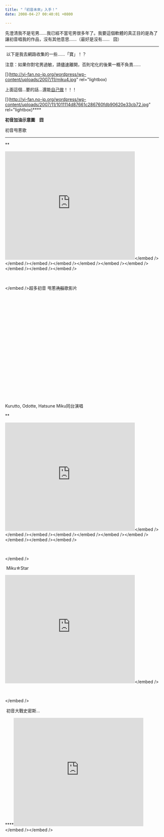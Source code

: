 ```yaml
---
title: "「初音未來」入手！"
date: 2008-04-27 00:40:01 +0800

---
```



先澄清我不是宅男......我已經不當宅男很多年了。我要這個軟體的真正目的是為了讓初音唱我的作品，沒有其他意思......（最好是沒有......   囧）



---



 以下是我去網路收集的一些......「寶」！？



注意：如果你對宅男過敏，請儘速離開，否則宅化的後果一概不負責......



[](http://yi-fan.no-ip.org/wordpress/wp-content/uploads/2007/11/miku4.jpg" rel="lightbox)



上面這個…要的話…還能[自己做](http://cafetera.blog114.fc2.com/blog-entry-24.html)！！！



[](http://yi-fan.no-ip.org/wordpress/wp-content/uploads/2007/11/1011114d87661c286760fdb90620e33cb72.jpg" rel="lightbox)****



**初音加油示意圖　囧**







初音甩蔥歌



****

**

<embed src="http://www.youtube.com/v/kbbA9BhCTko&hl=en" width="425" height="355" type="application/x-shockwave-flash" wmode="transparent"></embed></embed /></embed /></embed /></embed /></embed /></embed /></embed /></embed /></embed /></embed />



 



</embed />超多初音 甩蔥<del>洗腦</del>歌影片



<object id="vlog2900041" codebase="http://download.macromedia.com/pub/shockwave/cabs/flash/swflash.cab#version=7,0,19,0" height="338" width="450" classid="clsid:D27CDB6E-AE6D-11cf-96B8-444553540000">

















































</object>







Kurutto, Odotte, Hatsune Miku同台演唱

**

<embed src="http://www.youtube.com/v/qDyUqvp7Uak&hl=en" width="425" height="355" type="application/x-shockwave-flash" wmode="transparent"></embed></embed /></embed /></embed /></embed /></embed /></embed /></embed /></embed /></embed /></embed />



 

</embed />

 Miku☆Star



<embed src="http://www.youtube.com/v/0rJO0V4qArQ&hl=en" width="425" height="355" type="application/x-shockwave-flash" wmode="transparent"></embed></embed />



 

</embed />

 初音大戰史密斯...

****<embed src="http://www.youtube.com/v/cjCFH4TTJRA&hl=en" width="425" height="355" type="application/x-shockwave-flash" wmode="transparent"></embed></embed /></embed /> 
